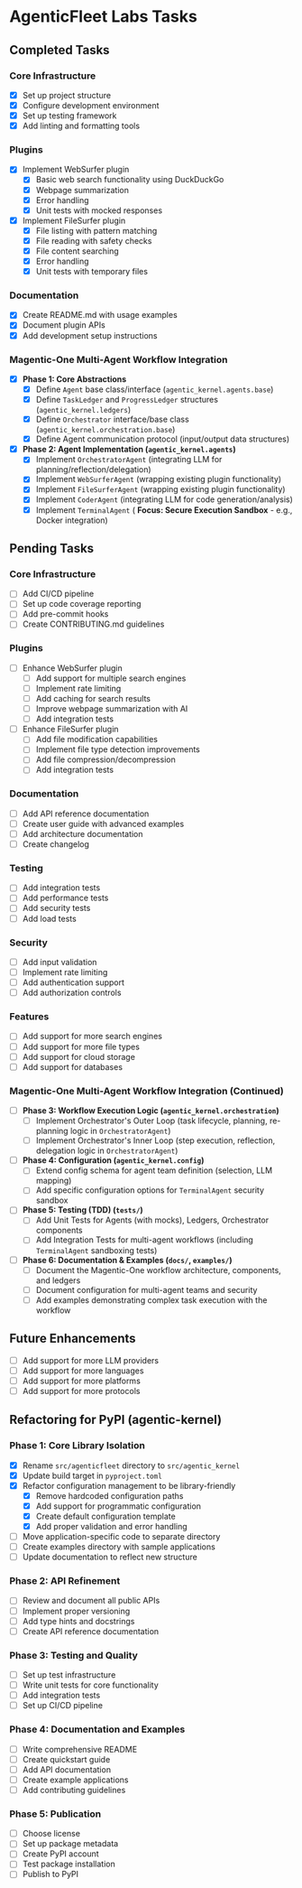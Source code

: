 # AgenticFleet Labs Tasks

## Completed Tasks

### Core Infrastructure
- [x] Set up project structure
- [x] Configure development environment
- [x] Set up testing framework
- [x] Add linting and formatting tools

### Plugins
- [x] Implement WebSurfer plugin
  - [x] Basic web search functionality using DuckDuckGo
  - [x] Webpage summarization
  - [x] Error handling
  - [x] Unit tests with mocked responses
  
- [x] Implement FileSurfer plugin
  - [x] File listing with pattern matching
  - [x] File reading with safety checks
  - [x] File content searching
  - [x] Error handling
  - [x] Unit tests with temporary files

### Documentation
- [x] Create README.md with usage examples
- [x] Document plugin APIs
- [x] Add development setup instructions

### Magentic-One Multi-Agent Workflow Integration

- [x] **Phase 1: Core Abstractions**
  - [x] Define `Agent` base class/interface (`agentic_kernel.agents.base`)
  - [x] Define `TaskLedger` and `ProgressLedger` structures (`agentic_kernel.ledgers`)
  - [x] Define `Orchestrator` interface/base class (`agentic_kernel.orchestration.base`)
  - [x] Define Agent communication protocol (input/output data structures)
- [x] **Phase 2: Agent Implementation (`agentic_kernel.agents`)**
  - [x] Implement `OrchestratorAgent` (integrating LLM for planning/reflection/delegation)
  - [x] Implement `WebSurferAgent` (wrapping existing plugin functionality)
  - [x] Implement `FileSurferAgent` (wrapping existing plugin functionality)
  - [x] Implement `CoderAgent` (integrating LLM for code generation/analysis)
  - [x] Implement `TerminalAgent` ( **Focus: Secure Execution Sandbox** - e.g., Docker integration)

## Pending Tasks

### Core Infrastructure
- [ ] Add CI/CD pipeline
- [ ] Set up code coverage reporting
- [ ] Add pre-commit hooks
- [ ] Create CONTRIBUTING.md guidelines

### Plugins
- [ ] Enhance WebSurfer plugin
  - [ ] Add support for multiple search engines
  - [ ] Implement rate limiting
  - [ ] Add caching for search results
  - [ ] Improve webpage summarization with AI
  - [ ] Add integration tests

- [ ] Enhance FileSurfer plugin
  - [ ] Add file modification capabilities
  - [ ] Implement file type detection improvements
  - [ ] Add file compression/decompression
  - [ ] Add integration tests

### Documentation
- [ ] Add API reference documentation
- [ ] Create user guide with advanced examples
- [ ] Add architecture documentation
- [ ] Create changelog

### Testing
- [ ] Add integration tests
- [ ] Add performance tests
- [ ] Add security tests
- [ ] Add load tests

### Security
- [ ] Add input validation
- [ ] Implement rate limiting
- [ ] Add authentication support
- [ ] Add authorization controls

### Features
- [ ] Add support for more search engines
- [ ] Add support for more file types
- [ ] Add support for cloud storage
- [ ] Add support for databases

### Magentic-One Multi-Agent Workflow Integration (Continued)
- [ ] **Phase 3: Workflow Execution Logic (`agentic_kernel.orchestration`)**
  - [ ] Implement Orchestrator's Outer Loop (task lifecycle, planning, re-planning logic in `OrchestratorAgent`)
  - [ ] Implement Orchestrator's Inner Loop (step execution, reflection, delegation logic in `OrchestratorAgent`)
- [ ] **Phase 4: Configuration (`agentic_kernel.config`)**
  - [ ] Extend config schema for agent team definition (selection, LLM mapping)
  - [ ] Add specific configuration options for `TerminalAgent` security sandbox
- [ ] **Phase 5: Testing (TDD) (`tests/`)**
  - [ ] Add Unit Tests for Agents (with mocks), Ledgers, Orchestrator components
  - [ ] Add Integration Tests for multi-agent workflows (including `TerminalAgent` sandboxing tests)
- [ ] **Phase 6: Documentation & Examples (`docs/`, `examples/`)**
  - [ ] Document the Magentic-One workflow architecture, components, and ledgers
  - [ ] Document configuration for multi-agent teams and security
  - [ ] Add examples demonstrating complex task execution with the workflow

## Future Enhancements
- [ ] Add support for more LLM providers
- [ ] Add support for more languages
- [ ] Add support for more platforms
- [ ] Add support for more protocols

## Refactoring for PyPI (agentic-kernel)

### Phase 1: Core Library Isolation
- [x] Rename `src/agenticfleet` directory to `src/agentic_kernel`
- [x] Update build target in `pyproject.toml`
- [x] Refactor configuration management to be library-friendly
  - [x] Remove hardcoded configuration paths
  - [x] Add support for programmatic configuration
  - [x] Create default configuration template
  - [x] Add proper validation and error handling
- [ ] Move application-specific code to separate directory
- [ ] Create examples directory with sample applications
- [ ] Update documentation to reflect new structure

### Phase 2: API Refinement
- [ ] Review and document all public APIs
- [ ] Implement proper versioning
- [ ] Add type hints and docstrings
- [ ] Create API reference documentation

### Phase 3: Testing and Quality
- [ ] Set up test infrastructure
- [ ] Write unit tests for core functionality
- [ ] Add integration tests
- [ ] Set up CI/CD pipeline

### Phase 4: Documentation and Examples
- [ ] Write comprehensive README
- [ ] Create quickstart guide
- [ ] Add API documentation
- [ ] Create example applications
- [ ] Add contributing guidelines

### Phase 5: Publication
- [ ] Choose license
- [ ] Set up package metadata
- [ ] Create PyPI account
- [ ] Test package installation
- [ ] Publish to PyPI 